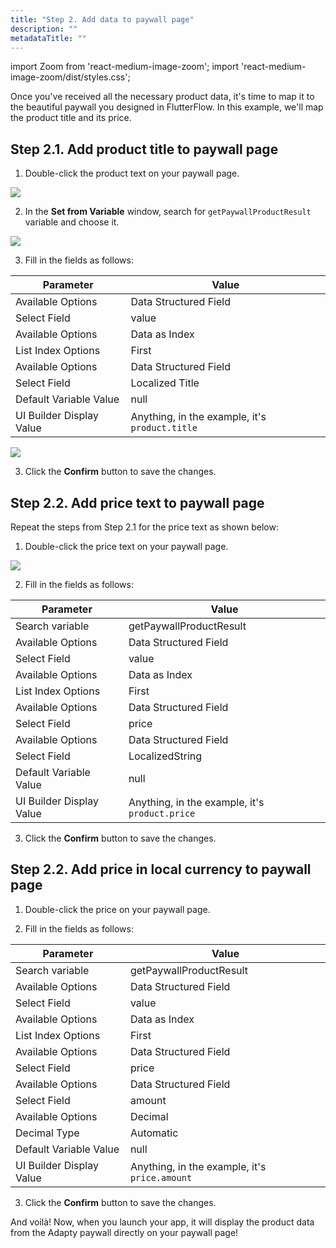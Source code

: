 ```yaml
---
title: "Step 2. Add data to paywall page"
description: ""
metadataTitle: ""
---
```


import Zoom from 'react-medium-image-zoom';
import 'react-medium-image-zoom/dist/styles.css';

Once you've received all the necessary product data, it's time to map it to the beautiful paywall you designed in FlutterFlow. In this example, we'll map the product title and its price.

## Step 2.1. Add product title to paywall page

1. Double-click the product text on your paywall page. 

  <Zoom>
    <img src={require('./FF_img/product-text.png').default}
    style={{
      border: '1px solid #727272', /* border width and color */
      width: '700px', /* image width */
      display: 'block', /* for alignment */
      margin: '0 auto' /* center alignment */
    }}
  />
  </Zoom>

2. In the **Set from Variable** window, search for `getPaywallProductResult` variable and choose it.

  <Zoom>
    <img src={require('./FF_img/add-product-title-to-page.png').default}
    style={{
      border: '1px solid #727272', /* border width and color */
      width: '700px', /* image width */
      display: 'block', /* for alignment */
      margin: '0 auto' /* center alignment */
    }}
  />
  </Zoom>

3. Fill in the fields as follows:

  | Parameter | Value |
  |--------------------------|----------|
  | Available Options| Data Structured Field |
  | Select Field| value |
  | Available Options| Data as Index |
  | List Index Options| First |
  | Available Options| Data Structured Field |
  | Select Field| Localized Title |
  | Default Variable Value| null |
  | UI Builder Display Value| Anything, in the example, it's `product.title` |

  <Zoom>
    <img src={require('./FF_img/product.title.png').default}
    style={{
      border: '1px solid #727272', /* border width and color */
      width: '700px', /* image width */
      display: 'block', /* for alignment */
      margin: '0 auto' /* center alignment */
    }}
  />
  </Zoom>

3. Click the **Confirm** button to save the changes.

## Step 2.2. Add price text to paywall page

Repeat the steps from Step 2.1 for the price text as shown below:

1. Double-click the price text on your paywall page. 

<Zoom>
  <img src={require('./FF_img/price-text.png').default}
  style={{
    border: '1px solid #727272', /* border width and color */
    width: '700px', /* image width */
    display: 'block', /* for alignment */
    margin: '0 auto' /* center alignment */
  }}
/>
</Zoom>

2. Fill in the fields as follows:

| Parameter | Value |
|--------------------------|----------|
| Search variable| getPaywallProductResult |
| Available Options| Data Structured Field |
| Select Field| value |
| Available Options| Data as Index |
| List Index Options| First |
| Available Options| Data Structured Field |
| Select Field| price |
| Available Options| Data Structured Field |
| Select Field| LocalizedString |
| Default Variable Value| null |
| UI Builder Display Value| Anything, in the example, it's `product.price` |

3. Click the **Confirm** button to save the changes.

## Step 2.2. Add price in local currency to paywall page

1. Double-click the price on your paywall page. 

2. Fill in the fields as follows:

| Parameter | Value |
|--------------------------|----------|
| Search variable| getPaywallProductResult |
| Available Options| Data Structured Field |
| Select Field| value |
| Available Options| Data as Index |
| List Index Options| First |
| Available Options| Data Structured Field |
| Select Field| price |
| Available Options| Data Structured Field |
| Select Field| amount |
| Available Options| Decimal |
| Decimal Type| Automatic |
| Default Variable Value| null |
| UI Builder Display Value| Anything, in the example, it's `price.amount` |

3. Click the **Confirm** button to save the changes.

And voilà! Now, when you launch your app, it will display the product data from the Adapty paywall directly on your paywall page!

